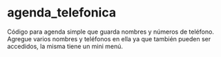 # agenda_telefonica
Código para agenda simple que guarda nombres y números de teléfono. Agregue varios nombres y teléfonos en ella ya que también pueden ser accedidos, la misma tiene un mini menú. 
